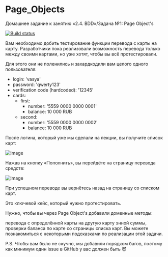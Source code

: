 # Page_Objects
Домашнее задание к занятию «2.4. BDD»/Задача №1: Page Object's

[![Build status](https://ci.appveyor.com/api/projects/status/e9uyfwgi8c4yi6eb?svg=true)](https://ci.appveyor.com/project/FecklaSveckla/page-objects)

Вам необходимо добить тестирование функции перевода с карты на карту. Разработчики пока реализовали возможность перевода только между своими картами, но уже хотят, чтобы вы всё протестировали.

Для этого они не поленились и захардкодили вам целого одного пользователя:
* login: 'vasya'
* password: 'qwerty123'
* verification code (hardcoded): '12345'
* cards:
    * first:
        * number: '5559 0000 0000 0001'
        * balance: 10 000 RUB
    * second:
        * number: '5559 0000 0000 0002'
        * balance: 10 000 RUB
 
 После логина, который уже мы сделали на лекции, вы получите список карт:

![image](https://github.com/FecklaSveckla/Page_Objects/assets/121516669/bb784362-4312-4710-b89d-c967e0e6b3a7)

Нажав на кнопку «Пополнить», вы перейдёте на страницу перевода средств:

![image](https://github.com/FecklaSveckla/Page_Objects/assets/121516669/6ebc9dbb-1bbf-4077-a2a3-a82b18a058ef)

При успешном переводе вы вернётесь назад на страницу со списком карт.

Это ключевой кейс, который нужно протестировать.

Нужно, чтобы вы через Page Object's добавили доменные методы:

перевода с определённой карты на другую карту энной суммы,
проверки баланса по карте со страницы списка карт.
Вы можете познакомиться с некоторыми подсказками по реализации этой задачи.

P.S. Чтобы вам было не скучно, мы добавили порядком багов, поэтому как минимум один issue в GitHub у вас должен быть 😈
